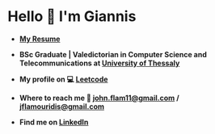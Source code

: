 # Hello 👋 I'm Giannis

- **[My Resume](https://github.com/user-attachments/files/17077764/GiannisFlamouridis-CV.pdf)**
<!-- **Working as a Software Engineer at [Netcompany](https://www.netcompany.com/)** !-->
- **BSc Graduate | Valedictorian in Computer Science and Telecommunications at [University of Thessaly](https://www.uth.gr/)**

- **My profile on 💻 [Leetcode](https://leetcode.com/u/GiannisFlamouridis/)**

- **Where to reach me 📧 john.flam11@gmail.com / jflamouridis@gmail.com**

- **Find me on [LinkedIn](https://www.linkedin.com/in/giannis-flamouridis/)**
